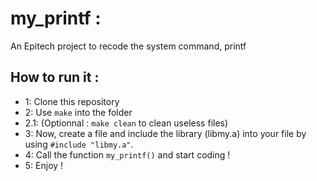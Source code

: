# my_printf :

An Epitech project to recode the system command, printf

## How to run it :

- 1: Clone this repository
- 2: Use ``make`` into the folder
- 2.1: (Optionnal : ``make clean`` to clean useless files)
- 3: Now, create a file and include the library (libmy.a) into your file by using ``#include "libmy.a"``.
- 4: Call the function ``my_printf()`` and start coding !
- 5: Enjoy !
